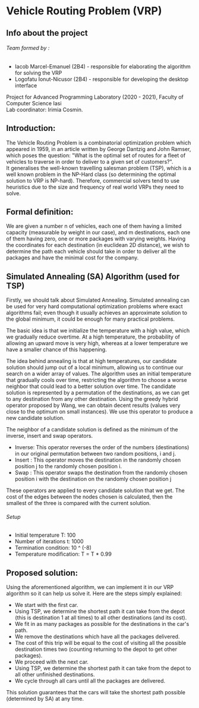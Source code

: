 # Vehicle Routing Problem (VRP)

## Info about the project
###### Team formed by :
* Iacob Marcel-Emanuel (2B4) - responsible for elaborating the algorithm for solving the VRP
* Logofatu Ionut-Nicusor (2B4) - responsible for developing the desktop interface

Project for Advanced Programming Laboratory (2020 - 2021), Faculty of Computer Science Iasi  
Lab coordinator: Irimia Cosmin.

## Introduction:
The Vehicle Routing Problem is a combinatorial optimization problem which appeared in 1959, in an article written by George Dantzig and John Ramser, which poses the question: "What is the optimal set of routes for a fleet of vehicles to traverse in order to deliver to a given set of customers?".  
It generalises the well-known travelling salesman problem (TSP), which is a well known problem in the NP-Hard class (so determining the optimal solution to VRP is NP-hard). Therefore, commercial solvers tend to use heuristics due to the size and frequency of real world VRPs they need to solve.

## Formal definition:
We are given a number n of vehicles, each one of them having a limited capacity (measurable by weight in our case), and m destinations, each one of them having zero, one or more packages with varying weights.
Having the coordinates for each destination (in euclidean 2D distance), we wish to determine the path each vehicle should take in order to deliver all the packages and have the minimal cost for the company.

## Simulated Annealing (SA) Algorithm (used for TSP)
Firstly, we should talk about Simulated Annealing.
Simulated annealing can be used for very hard computational optimization problems where exact algorithms fail; even though it usually achieves an approximate solution to the global minimum, it could be enough for many practical problems. 

The basic idea is that we initialize the temperature with a high value, which we gradually reduce overtime. At a high temperature, the probability of allowing an upward move is very high, whereas at a lower temperature we have a smaller chance of this happening. 

The idea behind annealing is that at high temperatures, our candidate solution should jump out of a local minimum, allowing us to continue our search on a wider array of values.
The algorithm uses an initial temperature that gradually cools over time, restricting the algorithm to choose a worse neighbor that could lead to a better solution over time.  The candidate solution is represented by a permutation of the destinations, as we can get to any destination from any other destination. Using the greedy hybrid operator proposed by Wang, we can obtain decent results (values very close to the optimum on small instances). We use this operator to produce a new candidate solution.

The neighbor of a candidate solution is defined as the minimum of the inverse, insert and swap operators.
- Inverse: This operator reverses the order of the numbers (destinations) in our original permutation between two random positions, i and j.
- Insert : This operator moves the destination in the randomly chosen position j to the randomly chosen position i.
- Swap : This operator swaps the destination from the randomly chosen position i with the destination on the randomly chosen position j

These operators are applied to every candidate solution that we get. The cost of the edges between the nodes chosen is calculated, then the smallest of the three is compared with the current solution.

###### Setup
- Initial temperature T: 100
- Number of iterations t: 1000
- Termination condition: 10 ^ (-8)
- Temperature modification: T = T * 0.99

## Proposed solution:
Using the aforementioned algorithm, we can implement it in our VRP algorithm so it can help us solve it.
Here are the steps simply explained:
- We start with the first car.
- Using TSP, we determine the shortest path it can take from the depot (this is destination 1 at all times) to all other destinations (and its cost).
- We fit in as many packages as possible for the destinations in the car's path.
- We remove the destinations which have all the packages delivered.
- The cost of this trip will be equal to the cost of visiting all the possible destination times two (counting returning to the depot to get other packages).
- We proceed with the next car.
- Using TSP, we determine the shortest path it can take from the depot to all other unfinished destinations.
- We cycle through all cars until all the packages are delivered.  

This solution guarantees that the cars will take the shortest path possible (determined by SA) at any time.
